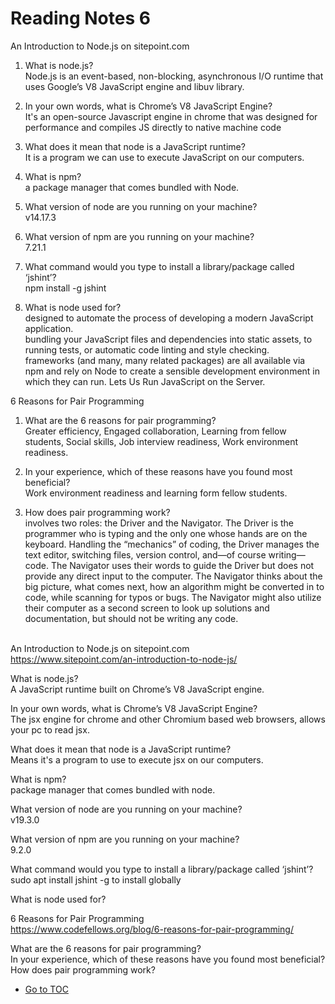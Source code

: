# Reading Notes 6  

An Introduction to Node.js on sitepoint.com  

1. What is node.js?  
Node.js is an event-based, non-blocking, asynchronous I/O runtime that uses Google’s V8 JavaScript engine and libuv library.  

2. In your own words, what is Chrome’s V8 JavaScript Engine?  
It's an open-source Javascript engine in chrome that was designed for performance and compiles JS directly to native machine code  

3. What does it mean that node is a JavaScript runtime?  
It is a program we can use to execute JavaScript on our computers.  

4. What is npm?  
a package manager that comes bundled with Node.  

5. What version of node are you running on your machine?  
v14.17.3  

6. What version of npm are you running on your machine?  
7.21.1  

7. What command would you type to install a library/package called ‘jshint’?  
npm install -g jshint  

8. What is node used for?  
designed to automate the process of developing a modern JavaScript application.  
 bundling your JavaScript files and dependencies into static assets, to running tests, or automatic code linting and style checking.  
frameworks (and many, many related packages) are all available via npm and rely on Node to create a sensible development environment in which they can run.  Lets Us Run JavaScript on the Server.  

6 Reasons for Pair Programming  

1. What are the 6 reasons for pair programming?  
Greater efficiency, Engaged collaboration, Learning from fellow students, Social skills, Job interview readiness, Work environment readiness.  

2. In your experience, which of these reasons have you found most beneficial?  
Work environment readiness and learning form fellow students.  

3. How does pair programming work?  
involves two roles: the Driver and the Navigator. The Driver is the programmer who is typing and the only one whose hands are on the keyboard. Handling the “mechanics” of coding, the Driver manages the text editor, switching files, version control, and—of course writing—code. The Navigator uses their words to guide the Driver but does not provide any direct input to the computer. The Navigator thinks about the big picture, what comes next, how an algorithm might be converted in to code, while scanning for typos or bugs. The Navigator might also utilize their computer as a second screen to look up solutions and documentation, but should not be writing any code.  

\
An Introduction to Node.js on sitepoint.com  
https://www.sitepoint.com/an-introduction-to-node-js/  

What is node.js?  
A JavaScript runtime built on Chrome’s V8 JavaScript engine.  

In your own words, what is Chrome’s V8 JavaScript Engine?  
The jsx engine for chrome and other Chromium based web browsers, allows your pc to read jsx.  

What does it mean that node is a JavaScript runtime?  
Means it's a program to use to execute jsx on our computers.  

What is npm?  
package manager that comes bundled with node.  

What version of node are you running on your machine?  
v19.3.0  

What version of npm are you running on your machine?  
9.2.0  

What command would you type to install a library/package called ‘jshint’?  
sudo apt install jshint   -g to install globally  

What is node used for?  


6 Reasons for Pair Programming  
https://www.codefellows.org/blog/6-reasons-for-pair-programming/  

What are the 6 reasons for pair programming?  
In your experience, which of these reasons have you found most beneficial?  
How does pair programming work?  

- [Go to TOC](README.md)  
